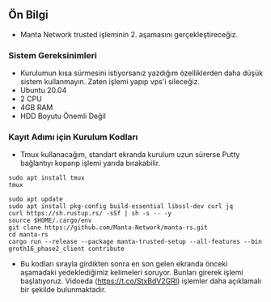 ## Ön Bilgi
- Manta Network trusted işleminin 2. aşamasını gerçekleştireceğiz.

### Sistem Gereksinimleri
 - Kurulumun kısa sürmesini istiyorsanız yazdığım özelliklerden daha düşük sistem kullanmayın. Zaten işlemi yapıp vps'i sileceğiz. 
 - Ubuntu 20.04
 - 2 CPU
 - 4GB RAM
 - HDD Boyutu Önemli Değil
 
 ### Kayıt Adımı için Kurulum Kodları
 - Tmux kullanacağım, standart ekranda kurulum uzun sürerse Putty bağlantıyı koparıp işlemi yarıda bırakabilir.
 ```
 sudo apt install tmux
 tmux
 ```
 
 ```
 sudo apt update
 sudo apt install pkg-config build-essential libssl-dev curl jq
 curl https://sh.rustup.rs/ -sSf | sh -s -- -y
 source $HOME/.cargo/env
 git clone https://github.com/Manta-Network/manta-rs.git
 cd manta-rs
 cargo run --release --package manta-trusted-setup --all-features --bin groth16_phase2_client contribute
```
- Bu kodları sırayla girdikten sonra en son gelen ekranda önceki aşamadaki yedeklediğimiz kelimeleri soruyor. Bunları girerek işlemi başlatıyoruz. Vidoeda (https://t.co/StxBdV2GRI) işlemler daha açıklamalı bir şekilde bulunmaktadır.
